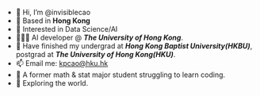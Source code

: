 - 👋 Hi, I’m @invisiblecao
- 🚩 Based in __Hong Kong__
- 👀 Interested in Data Science/AI
- 👨🏻‍💻 AI developer @ __*The University of Hong Kong*__.
- 👾 Have finished my undergrad at __*Hong Kong Baptist University(HKBU)*__, postgrad at __*The University of Hong Kong(HKU)*__.
- 📫 Email me: kpcao@hku.hk
- 🫡 A former math & stat major student struggling to learn coding.
- 🙌 Exploring the world.
<!---
invisiblecao/invisiblecao is a ✨ special ✨ repository because its `README.md` (this file) appears on your GitHub profile.
You can click the Preview link to take a look at your changes.
--->
